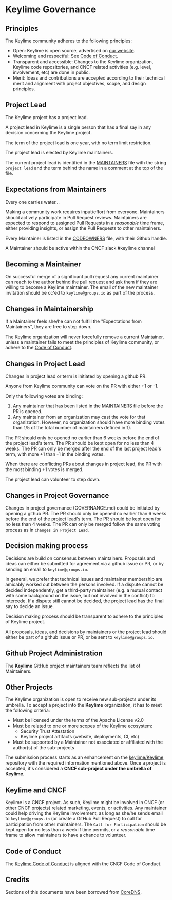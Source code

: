 # Keylime Governance

## Principles

The Keylime community adheres to the following principles:

- Open: Keylime is open source, advertised on [our website](https://Keylime.io/community).
- Welcoming and respectful: See [Code of Conduct](CODE-OF-CONDUCT.md).
- Transparent and accessible: Changes to the Keylime organization, Keylime code repositories, and CNCF related activities (e.g. level, involvement, etc) are done in public.
- Merit: Ideas and contributions are accepted according to their technical merit and alignment with
  project objectives, scope, and design principles.


## Project Lead

The Keylime project has a project lead.

A project lead in Keylime is a single person that has a final say in any decision
concerning the Keylime project.

The term of the project lead is one year, with no term limit restriction.

The project lead is elected by Keylime maintainers.

The current project lead is identified in the [MAINTAINERS](MAINTAINERS.md) file with the string
`project lead` and the term behind the name in a comment at the top of the file.

## Expectations from Maintainers

Every one carries water...

Making a community work requires input/effort from everyone. Maintainers should actively
participate in Pull Request reviews. Maintainers are expected to respond to assigned Pull Requests
in a *reasonable* time frame, either providing insights, or assign the Pull Requests to other
maintainers.

Every Maintainer is listed in the
[CODEOWNERS](https://github.com/keylime/Keylime/blob/master/MAINTAINERS.md)
file, with their Github handle.

A Maintainer should be active within the CNCF slack #keylime channel

## Becoming a Maintainer

On successful merge of a significant pull request any current maintainer can reach
to the author behind the pull request and ask them if they are willing to become a Keylime
maintainer. The email of the new maintainer invitation should be cc'ed to `keylime@groups.io`
as part of the process.

## Changes in Maintainership

If a Maintainer feels she/he can not fulfill the "Expectations from Maintainers", they are free to
step down.

The Keylime organization will never forcefully remove a current Maintainer, unless a maintainer
fails to meet the principles of Keylime community,
or adhere to the [Code of Conduct](CODE-OF-CONDUCT.md).

## Changes in Project Lead

Changes in project lead or term is initiated by opening a github PR.

Anyone from Keylime community can vote on the PR with either +1 or -1.

Only the following votes are binding:
1) Any maintainer that has been listed in the [MAINTAINERS](MAINTAINERS.md) file before the PR is opened.
2) Any maintainer from an organization may cast the vote for that organization. However, no organization
should have more binding votes than 1/5 of the total number of maintainers defined in 1).

The PR should only be opened no earlier than 6 weeks before the end of the project lead's term.
The PR should be kept open for no less than 4 weeks. The PR can only be merged after the end of the
last project lead's term, with more +1 than -1 in the binding votes.

When there are conflicting PRs about changes in project lead, the PR with the most binding +1 votes is merged.

The project lead can volunteer to step down.

## Changes in Project Governance

Changes in project governance (GOVERNANCE.md) could be initiated by opening a github PR.
The PR should only be opened no earlier than 6 weeks before the end of the project lead's term.
The PR should be kept open for no less than 4 weeks. The PR can only be merged follow the same
voting process as in `Changes in Project Lead`.

## Decision making process

Decisions are build on consensus between maintainers.
Proposals and ideas can either be submitted for agreement via a github issue or PR,
or by sending an email to `keylime@groups.io`.

In general, we prefer that technical issues and maintainer membership are amicably worked out between the persons involved.
If a dispute cannot be decided independently, get a third-party maintainer (e.g. a mutual contact with some background on the issue, but not involved in the conflict) to intercede.
If a dispute still cannot be decided, the project lead has the final say to
decide an issue.

Decision making process should be transparent to adhere to the principles of
Keylime project.

All proposals, ideas, and decisions by maintainers or the project lead
should either be part of a github issue or PR, or be sent to `keylime@groups.io`.

## Github Project Administration

The __Keylime__ GitHub project maintainers team reflects the list of Maintainers.

## Other Projects

The Keylime organization is open to receive new sub-projects under its umbrella.
To accept a project into the __Keylime__ organization, it has to meet the
following criteria:

- Must be licensed under the terms of the Apache License v2.0
- Must be related to one or more scopes of the Keylime ecosystem:
  - Security Trust Attestation
  - Keylime project artifacts (website, deployments, CI, etc)
- Must be supported by a Maintainer not associated or affiliated with the author(s) of the sub-projects

The submission process starts as an enhancement on the
[keylime/Keylime](https://github.com/keylime/enhancements) repository with the
required information mentioned above. Once a project is accepted, it's
considered a __CNCF sub-project under the umbrella of Keylime__.

## Keylime and CNCF

Keylime is a CNCF project. As such, Keylime might be involved in CNCF (or other CNCF projects) related
marketing, events, or activities. Any maintainer could help driving the Keylime involvement, as long as
she/he sends email to `keylime@groups.io` (or create a GitHub Pull Request) to call for participation
from other maintainers. The `Call for Participation` should be kept open for no less than a week if time
permits, or a _reasonable_ time frame to allow maintainers to have a chance to volunteer.

## Code of Conduct

The [Keylime Code of Conduct](CODE-OF-CONDUCT.md) is aligned with the CNCF Code of Conduct.

## Credits

Sections of this documents have been borrowed from [CoreDNS](https://github.com/coredns/coredns/blob/master/GOVERNANCE.md).
